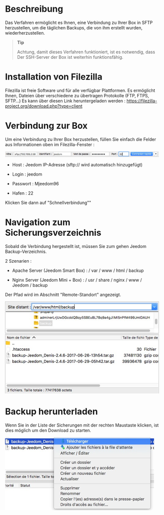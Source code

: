Beschreibung 
===========

Das Verfahren ermöglicht es Ihnen, eine Verbindung zu Ihrer Box in SFTP herzustellen, um
die täglichen Backups, die von ihm erstellt wurden, wiederherzustellen.

> **Tip**
>
> Achtung, damit dieses Verfahren funktioniert, ist es notwendig, dass
> Der SSH-Server der Box ist weiterhin funktionsfähig.

Installation von Filezilla 
=========================

Filezilla ist freie Software und für alle verfügbar
Plattformen. Es ermöglicht Ihnen, Dateien über verschiedene zu übertragen
Protokolle (FTP, FTPS, SFTP…) Es kann über diesen Link heruntergeladen werden :
<https://filezilla-project.org/download.php?type=client>

Verbindung zur Box 
==================

Um eine Verbindung zu Ihrer Box herzustellen, füllen Sie einfach die Felder aus
Informationen oben im Filezilla-Fenster :

![restore filezilla01](images/restore-filezilla01.jpg)

-   Host : Jeedom IP-Adresse (sftp:// wird automatisch hinzugefügt)

-   Login : jeedom

-   Passwort : Mjeedom96

-   Hafen : 22

Klicken Sie dann auf "Schnellverbindung""

Navigation zum Sicherungsverzeichnis 
===========================================

Sobald die Verbindung hergestellt ist, müssen Sie zum gehen
Jeedom Backup-Verzeichnis.

2 Szenarien :

-   Apache Server (Jeedom Smart Box) : / var / www / html / backup

-   Nginx Server (Jeedom Mini + Box) :
    / usr / share / nginx / www / Jeedom / backup

Der Pfad wird im Abschnitt "Remote-Standort" angezeigt.

![restore filezilla02](images/restore-filezilla02.jpg)

Backup herunterladen 
===============================

Wenn Sie in der Liste der Sicherungen mit der rechten Maustaste klicken, ist dies möglich
um den Download zu starten.

![restore filezilla03](images/restore-filezilla03.jpg)
